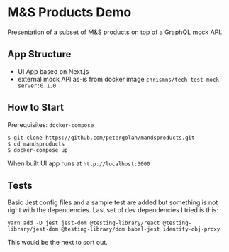# M&S Products Demo

Presentation of a subset of M&S products on top of a GraphQL mock API.

## App Structure

* UI App based on Next.js
* external mock API as-is from docker image `chrismns/tech-test-mock-server:0.1.0`

## How to Start

Prerequisites: `docker-compose`

```
$ git clone https://github.com/petergolah/mandsproducts.git
$ cd mandsproducts
$ docker-compose up
```

When built UI app runs at `http://localhost:3000`

## Tests

Basic Jest config files and a sample test are added but something is not right with the dependencies.
Last set of dev dependencies I tried is this:
```
yarn add -D jest jest-dom @testing-library/react @testing-library/jest-dom @testing-library/dom babel-jest identity-obj-proxy
```
This would be the next to sort out.
